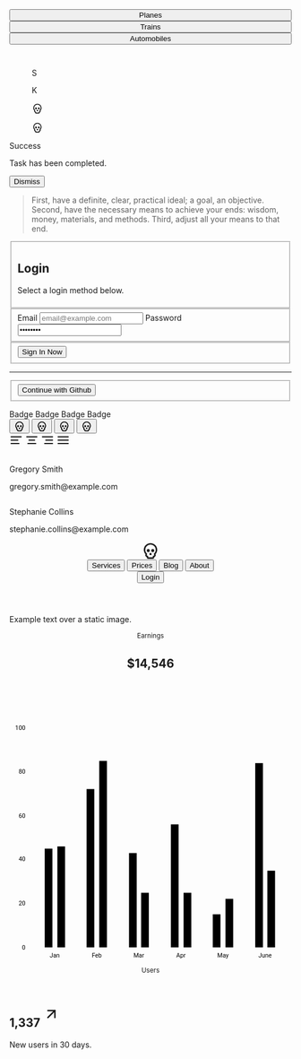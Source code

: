<div class="space-y-10"><div class="h-2 grid grid-cols-6 gap-1"><div class="bg-primary-500 h-full"></div> <div class="bg-secondary-500 h-full"></div> <div class="bg-tertiary-500 h-full"></div> <div class="bg-success-500 h-full"></div> <div class="bg-warning-500 h-full"></div> <div class="bg-error-500 h-full"></div></div> <div class="grid grid-cols-1 2xl:grid-cols-3 gap-10"><div class="space-y-10"><div data-scope="tabs" data-part="root" id="tabs:c14" data-orientation="horizontal" dir="ltr" class="w-full " data-testid="tabs"><div data-scope="tabs" data-part="list" id="tabs:c14:list" role="tablist" dir="ltr" aria-orientation="horizontal" data-orientation="horizontal" class="flex justify-start border-b-[1px] border-surface-200-800 mb-4 gap-2 " data-testid="tabs-list"><!----><button data-scope="tabs" data-part="trigger" role="tab" type="button" dir="ltr" data-orientation="horizontal" data-value="planes" aria-selected="true" data-selected="" data-focus="" aria-controls="tabs:c14:content-planes" data-ownedby="tabs:c14:list" id="tabs:c14:trigger-planes" tabindex="0" class="border-b-[1px] border-transparent pb-2 translate-y-[1px] border-b-surface-950-50 opacity-100 " data-testid="tabs-control" style="width: 100%;"><div data-testid="tabs-control-label" class="btn hover:preset-tonal-warning  " style="width: 100%;"><!----> <span>Planes<!----></span></div></button><!----> <button data-scope="tabs" data-part="trigger" role="tab" type="button" dir="ltr" data-orientation="horizontal" data-value="trains" data-ownedby="tabs:c14:list" id="tabs:c14:trigger-trains" tabindex="-1" class="border-b-[1px] border-transparent pb-2 translate-y-[1px] [&amp;:not(:hover)]:opacity-50 " data-testid="tabs-control" style="width: 100%;"><div data-testid="tabs-control-label" class="btn hover:preset-tonal-warning  " style="width: 100%;"><!----> <span>Trains<!----></span></div></button><!----> <button data-scope="tabs" data-part="trigger" role="tab" type="button" dir="ltr" data-orientation="horizontal" data-value="automobiles" data-ownedby="tabs:c14:list" id="tabs:c14:trigger-automobiles" tabindex="-1" class="border-b-[1px] border-transparent pb-2 translate-y-[1px] [&amp;:not(:hover)]:opacity-50 " data-testid="tabs-control" style="width: 100%;"><div data-testid="tabs-control-label" class="btn hover:preset-tonal-warning  " style="width: 100%;"><!----> <span>Automobiles<!----></span></div></button><!----><!----></div> <div data-testid="tabs-content" class=" "><!----></div></div><!----> <div class="grid grid-cols-6 gap-4"><figure data-scope="avatar" data-part="root" id="avatar:c15" class="overflow-hidden isolate bg-surface-400-600 size-full   rounded-full  " data-testid="avatar" style=""><span data-scope="avatar" data-part="fallback" id="avatar:c15:fallback" data-state="hidden" class="w-full h-full flex justify-center items-center " data-testid="avatar-fallback" hidden=""><!----></span> <img data-scope="avatar" data-part="image" id="avatar:c15:image" data-state="visible" src="/images/male.png" alt="" class="w-full object-cover grayscale" data-testid="avatar-image"><!----></figure><!----> <figure data-scope="avatar" data-part="root" id="avatar:c16" class="overflow-hidden isolate bg-surface-400-600 size-full   rounded-full  " data-testid="avatar" style=""><span data-scope="avatar" data-part="fallback" id="avatar:c16:fallback" data-state="hidden" class="w-full h-full flex justify-center items-center " data-testid="avatar-fallback" hidden=""><!----></span> <img data-scope="avatar" data-part="image" id="avatar:c16:image" data-state="visible" src="/images/female.png" alt="" class="w-full object-cover grayscale" data-testid="avatar-image"><!----></figure><!----> <figure data-scope="avatar" data-part="root" id="avatar:c17" class="overflow-hidden isolate preset-filled-warning-500 size-full   rounded-full  " data-testid="avatar" style=""><span data-scope="avatar" data-part="fallback" id="avatar:c17:fallback" data-state="visible" class="w-full h-full flex justify-center items-center " data-testid="avatar-fallback">S<!----></span> <!----></figure><!----> <figure data-scope="avatar" data-part="root" id="avatar:c18" class="overflow-hidden isolate preset-tonal-warning size-full   rounded-full  " data-testid="avatar" style=""><span data-scope="avatar" data-part="fallback" id="avatar:c18:fallback" data-state="visible" class="w-full h-full flex justify-center items-center " data-testid="avatar-fallback">K<!----></span> <!----></figure><!----> <figure data-scope="avatar" data-part="root" id="avatar:c19" class="overflow-hidden isolate preset-outlined-warning-500 size-full   rounded-full  " data-testid="avatar" style=""><span data-scope="avatar" data-part="fallback" id="avatar:c19:fallback" data-state="visible" class="w-full h-full flex justify-center items-center " data-testid="avatar-fallback"><!----><svg xmlns="http://www.w3.org/2000/svg" width="20" height="20" viewBox="0 0 24 24" fill="none" stroke="currentColor" stroke-width="2" stroke-linecap="round" stroke-linejoin="round" class="lucide-icon lucide lucide-skull"><!----><path d="m12.5 17-.5-1-.5 1h1z"></path><!----><path d="M15 22a1 1 0 0 0 1-1v-1a2 2 0 0 0 1.56-3.25 8 8 0 1 0-11.12 0A2 2 0 0 0 8 20v1a1 1 0 0 0 1 1z"></path><!----><circle cx="15" cy="12" r="1"></circle><!----><circle cx="9" cy="12" r="1"></circle><!----><!----><!----></svg><!----></span> <!----></figure><!----> <figure data-scope="avatar" data-part="root" id="avatar:c20" class="overflow-hidden isolate preset-outlined-surface-200-800 size-full   rounded-full  " data-testid="avatar" style=""><span data-scope="avatar" data-part="fallback" id="avatar:c20:fallback" data-state="visible" class="w-full h-full flex justify-center items-center " data-testid="avatar-fallback"><!----><svg xmlns="http://www.w3.org/2000/svg" width="20" height="20" viewBox="0 0 24 24" fill="none" stroke="currentColor" stroke-width="2" stroke-linecap="round" stroke-linejoin="round" class="lucide-icon lucide lucide-skull"><!----><path d="m12.5 17-.5-1-.5 1h1z"></path><!----><path d="M15 22a1 1 0 0 0 1-1v-1a2 2 0 0 0 1.56-3.25 8 8 0 1 0-11.12 0A2 2 0 0 0 8 20v1a1 1 0 0 0 1 1z"></path><!----><circle cx="15" cy="12" r="1"></circle><!----><circle cx="9" cy="12" r="1"></circle><!----><!----><!----></svg><!----></span> <!----></figure><!----></div> <div class="card preset-tonal-warning grid grid-cols-1 items-center gap-4 p-4 lg:grid-cols-[1fr_auto]"><div><p class="font-bold">Success</p> <p>Task has been completed.</p></div> <div class="flex gap-1"><button type="button" class="btn hover:preset-tonal">Dismiss</button></div></div> <blockquote class="blockquote">First, have a definite, clear, practical ideal; a goal, an objective. Second, have the necessary means to achieve your ends: wisdom,
				money, materials, and methods. Third, adjust all your means to that end.</blockquote></div> <form class="card shadow bg-surface-100-900 border border-surface-200-800 p-5 space-y-5"><fieldset class="space-y-2"><h2 class="h2">Login</h2> <p class="opacity-60">Select a login method below.</p></fieldset> <fieldset class="space-y-2"><label class="label"><span class="label-text">Email</span> <input type="text" placeholder="email@example.com" autocomplete="off" class="input focus:ring-warning-500 focus:dark:ring-warning-500"></label> <label class="label"><span class="label-text">Password</span> <input type="password" value="skeleton" autocomplete="off" class="input focus:ring-warning-500 focus:dark:ring-warning-500"></label></fieldset> <fieldset><button type="button" class="btn preset-filled-warning-500 w-full">Sign In Now</button></fieldset> <hr class="hr"> <fieldset class="space-y-5"><button type="button" class="btn preset-outlined-surface-200-800 hover:preset-tonal w-full">Continue with Github</button></fieldset></form> <div class="space-y-10"><div class="grid grid-cols-4 gap-4"><span class="badge preset-filled">Badge</span> <span class="badge preset-filled-warning-500">Badge</span> <span class="badge preset-tonal-warning">Badge</span> <span class="badge preset-outlined-warning-500">Badge</span></div> <div class="grid grid-cols-[auto_1fr] item-center gap-4"><label data-scope="switch" data-part="root" data-state="checked" id="switch:c21" for="switch:c21:input" class="inline-flex items-center gap-4 " data-testid="switch"><input id="switch:c21:input" type="checkbox" aria-labelledby="switch:c21:label" name="example" value="on" data-testid="switch-input" style="border: 0px; clip: rect(0px, 0px, 0px, 0px); height: 1px; margin: -1px; overflow: hidden; padding: 0px; position: absolute; width: 1px; white-space: nowrap; overflow-wrap: normal;"> <span data-scope="switch" data-part="control" data-state="checked" id="switch:c21:control" aria-hidden="true" class="cursor-pointer transition duration-200 preset-filled-warning-500  w-10 h-6 p-0.5 rounded-full hover:brightness-90 dark:hover:brightness-110  " data-testid="switch-control"><span data-scope="switch" data-part="thumb" data-state="checked" id="switch:c21:thumb" aria-hidden="true" class="right-0 aspect-square h-full flex justify-center items-center text-right cursor-pointer bg-surface-50 text-surface-contrast-50 translate-x-4 rtl:-translate-x-4 rounded-full transition ease-in-out duration-200 " data-testid="switch-thumb"><!----> <!----></span></span> <!----></label><!----> <div class="grid grid-cols-4 gap-4"><button type="button" class="btn preset-filled"><svg xmlns="http://www.w3.org/2000/svg" width="20" height="20" viewBox="0 0 24 24" fill="none" stroke="currentColor" stroke-width="2" stroke-linecap="round" stroke-linejoin="round" class="lucide-icon lucide lucide-skull"><!----><path d="m12.5 17-.5-1-.5 1h1z"></path><!----><path d="M15 22a1 1 0 0 0 1-1v-1a2 2 0 0 0 1.56-3.25 8 8 0 1 0-11.12 0A2 2 0 0 0 8 20v1a1 1 0 0 0 1 1z"></path><!----><circle cx="15" cy="12" r="1"></circle><!----><circle cx="9" cy="12" r="1"></circle><!----><!----><!----></svg><!----></button> <button type="button" class="btn preset-filled-warning-500"><svg xmlns="http://www.w3.org/2000/svg" width="20" height="20" viewBox="0 0 24 24" fill="none" stroke="currentColor" stroke-width="2" stroke-linecap="round" stroke-linejoin="round" class="lucide-icon lucide lucide-skull"><!----><path d="m12.5 17-.5-1-.5 1h1z"></path><!----><path d="M15 22a1 1 0 0 0 1-1v-1a2 2 0 0 0 1.56-3.25 8 8 0 1 0-11.12 0A2 2 0 0 0 8 20v1a1 1 0 0 0 1 1z"></path><!----><circle cx="15" cy="12" r="1"></circle><!----><circle cx="9" cy="12" r="1"></circle><!----><!----><!----></svg><!----></button> <button type="button" class="btn preset-tonal-warning"><svg xmlns="http://www.w3.org/2000/svg" width="20" height="20" viewBox="0 0 24 24" fill="none" stroke="currentColor" stroke-width="2" stroke-linecap="round" stroke-linejoin="round" class="lucide-icon lucide lucide-skull"><!----><path d="m12.5 17-.5-1-.5 1h1z"></path><!----><path d="M15 22a1 1 0 0 0 1-1v-1a2 2 0 0 0 1.56-3.25 8 8 0 1 0-11.12 0A2 2 0 0 0 8 20v1a1 1 0 0 0 1 1z"></path><!----><circle cx="15" cy="12" r="1"></circle><!----><circle cx="9" cy="12" r="1"></circle><!----><!----><!----></svg><!----></button> <button type="button" class="btn preset-outlined-warning-500"><svg xmlns="http://www.w3.org/2000/svg" width="20" height="20" viewBox="0 0 24 24" fill="none" stroke="currentColor" stroke-width="2" stroke-linecap="round" stroke-linejoin="round" class="lucide-icon lucide lucide-skull"><!----><path d="m12.5 17-.5-1-.5 1h1z"></path><!----><path d="M15 22a1 1 0 0 0 1-1v-1a2 2 0 0 0 1.56-3.25 8 8 0 1 0-11.12 0A2 2 0 0 0 8 20v1a1 1 0 0 0 1 1z"></path><!----><circle cx="15" cy="12" r="1"></circle><!----><circle cx="9" cy="12" r="1"></circle><!----><!----><!----></svg><!----></button></div></div> <div data-scope="radio-group" data-part="root" role="radiogroup" id="radio-group:c22" aria-labelledby="" data-orientation="horizontal" aria-orientation="horizontal" class="inline-flex items-stretch overflow-hidden flex-row preset-outlined-surface-200-800  p-2 gap-2 rounded-container    w-full" data-testid="segment" style="position: relative;"><div id="radio-group:c22:indicator" data-scope="radio-group" data-part="indicator" data-orientation="horizontal" class="top-[var(--top)] left-[var(--left)] w-[var(--width)] h-[var(--height)] preset-filled rounded-base " data-testid="segment-indicator" style="--transition-property: left, top, width, height; --left: 8px; --top: 8px; --width: 125px; --height: 32px; position: absolute; will-change: var(--transition-property); transition-property: var(--transition-property); transition-duration: 0ms; transition-timing-function: var(--transition-timing-function); left: var(--left);"></div> <!----><label data-scope="radio-group" data-part="item" id="radio-group:c22:radio:left" for="radio-group:c22:radio:input:left" data-state="checked" data-orientation="horizontal" class="btn cursor-pointer z-[1]   w-full" data-testid="segment-item"><span data-scope="radio-group" data-part="item-text" id="radio-group:c22:radio:label:left" data-state="checked" data-orientation="horizontal" class="pointer-events-none transition-colors duration-100 text-surface-contrast-950 dark:text-surface-contrast-50 " data-testid="segment-item-label"><svg xmlns="http://www.w3.org/2000/svg" width="24" height="24" viewBox="0 0 24 24" fill="none" stroke="currentColor" stroke-width="2" stroke-linecap="round" stroke-linejoin="round" class="lucide-icon lucide lucide-align-left"><!----><path d="M15 12H3"></path><!----><path d="M17 18H3"></path><!----><path d="M21 6H3"></path><!----><!----><!----></svg><!----></span> <input data-ownedby="radio-group:c22" id="radio-group:c22:radio:input:left" type="radio" name="display" value="left" data-testid="segment-item-input" style="border: 0px; clip: rect(0px, 0px, 0px, 0px); height: 1px; margin: -1px; overflow: hidden; padding: 0px; position: absolute; width: 1px; white-space: nowrap; overflow-wrap: normal;"></label><!----> <label data-scope="radio-group" data-part="item" id="radio-group:c22:radio:center" for="radio-group:c22:radio:input:center" data-state="unchecked" data-orientation="horizontal" class="btn cursor-pointer z-[1]   w-full" data-testid="segment-item"><span data-scope="radio-group" data-part="item-text" id="radio-group:c22:radio:label:center" data-state="unchecked" data-orientation="horizontal" class="pointer-events-none transition-colors duration-100  " data-testid="segment-item-label"><svg xmlns="http://www.w3.org/2000/svg" width="24" height="24" viewBox="0 0 24 24" fill="none" stroke="currentColor" stroke-width="2" stroke-linecap="round" stroke-linejoin="round" class="lucide-icon lucide lucide-align-center"><!----><path d="M17 12H7"></path><!----><path d="M19 18H5"></path><!----><path d="M21 6H3"></path><!----><!----><!----></svg><!----></span> <input data-ownedby="radio-group:c22" id="radio-group:c22:radio:input:center" type="radio" name="display" value="center" data-testid="segment-item-input" style="border: 0px; clip: rect(0px, 0px, 0px, 0px); height: 1px; margin: -1px; overflow: hidden; padding: 0px; position: absolute; width: 1px; white-space: nowrap; overflow-wrap: normal;"></label><!----> <label data-scope="radio-group" data-part="item" id="radio-group:c22:radio:right" for="radio-group:c22:radio:input:right" data-state="unchecked" data-orientation="horizontal" class="btn cursor-pointer z-[1]   w-full" data-testid="segment-item"><span data-scope="radio-group" data-part="item-text" id="radio-group:c22:radio:label:right" data-state="unchecked" data-orientation="horizontal" class="pointer-events-none transition-colors duration-100  " data-testid="segment-item-label"><svg xmlns="http://www.w3.org/2000/svg" width="24" height="24" viewBox="0 0 24 24" fill="none" stroke="currentColor" stroke-width="2" stroke-linecap="round" stroke-linejoin="round" class="lucide-icon lucide lucide-align-right"><!----><path d="M21 12H9"></path><!----><path d="M21 18H7"></path><!----><path d="M21 6H3"></path><!----><!----><!----></svg><!----></span> <input data-ownedby="radio-group:c22" id="radio-group:c22:radio:input:right" type="radio" name="display" value="right" data-testid="segment-item-input" style="border: 0px; clip: rect(0px, 0px, 0px, 0px); height: 1px; margin: -1px; overflow: hidden; padding: 0px; position: absolute; width: 1px; white-space: nowrap; overflow-wrap: normal;"></label><!----> <label data-scope="radio-group" data-part="item" id="radio-group:c22:radio:justify" for="radio-group:c22:radio:input:justify" data-state="unchecked" data-orientation="horizontal" class="btn cursor-pointer z-[1]   w-full" data-testid="segment-item"><span data-scope="radio-group" data-part="item-text" id="radio-group:c22:radio:label:justify" data-state="unchecked" data-orientation="horizontal" class="pointer-events-none transition-colors duration-100  " data-testid="segment-item-label"><svg xmlns="http://www.w3.org/2000/svg" width="24" height="24" viewBox="0 0 24 24" fill="none" stroke="currentColor" stroke-width="2" stroke-linecap="round" stroke-linejoin="round" class="lucide-icon lucide lucide-align-justify"><!----><path d="M3 12h18"></path><!----><path d="M3 18h18"></path><!----><path d="M3 6h18"></path><!----><!----><!----></svg><!----></span> <input data-ownedby="radio-group:c22" id="radio-group:c22:radio:input:justify" type="radio" name="display" value="justify" data-testid="segment-item-input" style="border: 0px; clip: rect(0px, 0px, 0px, 0px); height: 1px; margin: -1px; overflow: hidden; padding: 0px; position: absolute; width: 1px; white-space: nowrap; overflow-wrap: normal;"></label><!----><!----></div><!----> <div class="space-y-4"><div class="card shadow bg-surface-100-900 border border-surface-200-800 grid grid-cols-[auto_1fr] items-center gap-4 p-4"><figure data-scope="avatar" data-part="root" id="avatar:c23" class="overflow-hidden isolate bg-surface-400-600 size-14   rounded-full  " data-testid="avatar" style=""><span data-scope="avatar" data-part="fallback" id="avatar:c23:fallback" data-state="hidden" class="w-full h-full flex justify-center items-center " data-testid="avatar-fallback" hidden=""><!----></span> <img data-scope="avatar" data-part="image" id="avatar:c23:image" data-state="visible" src="/images/male.png" alt="" class="w-full object-cover grayscale" data-testid="avatar-image"><!----></figure><!----> <div><p class="font-bold">Gregory Smith</p> <p class="opacity-60 text-xs">gregory.smith@example.com</p></div></div> <div class="card shadow bg-surface-100-900 border border-surface-200-800 grid grid-cols-[auto_1fr] items-center gap-4 p-4"><figure data-scope="avatar" data-part="root" id="avatar:c24" class="overflow-hidden isolate bg-surface-400-600 size-14   rounded-full  " data-testid="avatar" style=""><span data-scope="avatar" data-part="fallback" id="avatar:c24:fallback" data-state="hidden" class="w-full h-full flex justify-center items-center " data-testid="avatar-fallback" hidden=""><!----></span> <img data-scope="avatar" data-part="image" id="avatar:c24:image" data-state="visible" src="/images/female.png" alt="" class="w-full object-cover grayscale" data-testid="avatar-image"><!----></figure><!----> <div><p class="font-bold">Stephanie Collins</p> <p class="opacity-60 text-xs">stephanie.collins@example.com</p></div></div></div></div></div> <header role="toolbar" data-testid="app-bar" class="w-full flex flex-col bg-surface-100-900 space-y-4  p-4  shadow"><section data-testid="app-bar-toolbar" class="flex justify-between grid-cols-[auto_1fr_auto] gap-4 items-center"><div class="flex space-x-4 rtl:space-x-reverse  "><svg xmlns="http://www.w3.org/2000/svg" width="32" height="32" viewBox="0 0 24 24" fill="none" stroke="currentColor" stroke-width="2" stroke-linecap="round" stroke-linejoin="round" class="lucide-icon lucide lucide-skull"><!----><path d="m12.5 17-.5-1-.5 1h1z"></path><!----><path d="M15 22a1 1 0 0 0 1-1v-1a2 2 0 0 0 1.56-3.25 8 8 0 1 0-11.12 0A2 2 0 0 0 8 20v1a1 1 0 0 0 1 1z"></path><!----><circle cx="15" cy="12" r="1"></circle><!----><circle cx="9" cy="12" r="1"></circle><!----><!----><!----></svg><!----></div><!----> <!----> <div class="flex space-x-4 rtl:space-x-reverse  "><nav class="flex items-center"><button type="button" class="btn hover:preset-tonal">Services</button> <button type="button" class="btn hover:preset-tonal">Prices</button> <button type="button" class="btn hover:preset-tonal">Blog</button> <button type="button" class="btn hover:preset-tonal">About</button></nav> <button type="button" class="btn preset-filled-warning-500">Login</button><!----></div><!----></section> <!----></header><!----> <div class="grid grid-cols-1 2xl:grid-cols-3 gap-10"><div class="relative w-full shadow bg-surface-100-900 rounded-container overflow-hidden" style="background: url(https://picsum.photos/640/640) center center; backround-size: cover;"><div class="absolute bottom-4 left-4 z-[2] flex justify-center items-center"><p class="text-4xl text-balance max-w-[250px] font-bold inline-block text-warning-contrast-500 dark:text-warning-contrast-500">Example text over a static image.</p></div> <div class="absolute top-0 left-0 z-[1] w-full h-full bg-gradient-to-b from-transparent to-warning-500"></div></div> <div class="card shadow bg-surface-100-900 border border-surface-200-800 p-5 space-y-2"><header><small class="text-base">Earnings</small> <h2 class="h2 font-normal">$14,546</h2></header> <svg version="1.1" xmlns="http://www.w3.org/2000/svg" width="512" height="480" viewBox="0 0 512 480" aria-hidden="false" class="w-full h-auto"><g data-z-index="2" aria-hidden="true"><path fill="none" class="stroke-surface-950-50 opacity-10" stroke-width="1" data-z-index="7" d="M 44 444.5 L 502 444.5"></path></g><g data-z-index="3" aria-hidden="false"><g data-z-index="0.1" opacity="1" transform="translate(44,46) scale(1 1)" style="cursor: pointer; outline: none;" aria-hidden="false" role="region" tabindex="-1"><rect x="20" y="220" width="14" height="179" opacity="1" tabindex="-1" role="img" style="outline: none;" fill="var(--color-warning-500)"></rect><rect x="96" y="112" width="14" height="287" opacity="1" tabindex="-1" role="img" style="outline: none;" fill="var(--color-warning-500)"></rect><rect x="173" y="228" width="14" height="171" opacity="1" tabindex="-1" role="img" style="outline: none;" fill="var(--color-warning-500)"></rect><rect x="249" y="176" width="14" height="223" opacity="1" tabindex="-1" role="img" style="outline: none;" fill="var(--color-warning-500)"></rect><rect x="325" y="339" width="14" height="60" opacity="1" tabindex="-1" role="img" style="outline: none;" fill="var(--color-warning-500)"></rect><rect x="402" y="65" width="14" height="334" opacity="1" tabindex="-1" role="img" style="outline: none;" fill="var(--color-warning-500)"></rect></g><g data-z-index="0.1" opacity="1" transform="translate(44,46) scale(1 1)" style="cursor: pointer; outline: none;" aria-hidden="false" role="region" tabindex="-1"><rect x="43" y="216" width="14" height="183" fill="var(--color-surface-300-700)" opacity="1" tabindex="-1" role="img" style="outline: none;"></rect><rect x="119" y="61" width="14" height="338" fill="var(--color-surface-300-700)" opacity="1" tabindex="-1" role="img" style="outline: none;"></rect><rect x="195" y="300" width="14" height="99" fill="var(--color-surface-300-700)" opacity="1" tabindex="-1" role="img" style="outline: none;"></rect><rect x="272" y="300" width="14" height="99" fill="var(--color-surface-300-700)" opacity="1" tabindex="-1" role="img" style="outline: none;"></rect><rect x="348" y="311" width="14" height="88" fill="var(--color-surface-300-700)" opacity="1" tabindex="-1" role="img" style="outline: none;"></rect><rect x="424" y="260" width="14" height="139" fill="var(--color-surface-300-700)" opacity="1" tabindex="-1" role="img" style="outline: none;"></rect></g></g><g data-z-index="7" aria-hidden="true"><text font-family="Roboto-Regular,Roboto" x="82.16666666666333" text-anchor="middle" transform="translate(0,0)" class="fill-surface-950-50 opacity-60" style="cursor: default; font-size: 11px;" y="463" opacity="1">Jan</text><text font-family="Roboto-Regular,Roboto" x="158.50000000000335" text-anchor="middle" transform="translate(0,0)" class="fill-surface-950-50 opacity-60" style="cursor: default; font-size: 11px;" y="463" opacity="1">Feb</text><text font-family="Roboto-Regular,Roboto" x="234.83333333333334" text-anchor="middle" transform="translate(0,0)" class="fill-surface-950-50 opacity-60" style="cursor: default; font-size: 11px;" y="463" opacity="1">Mar</text><text font-family="Roboto-Regular,Roboto" x="311.16666666667334" text-anchor="middle" transform="translate(0,0)" class="fill-surface-950-50 opacity-60" style="cursor: default; font-size: 11px;" y="463" opacity="1">Apr</text><text font-family="Roboto-Regular,Roboto" x="387.5000000000033" text-anchor="middle" transform="translate(0,0)" class="fill-surface-950-50 opacity-60" style="cursor: default; font-size: 11px;" y="463" opacity="1">May</text><text font-family="Roboto-Regular,Roboto" x="463.8333333333333" text-anchor="middle" transform="translate(0,0)" class="fill-surface-950-50 opacity-60" style="cursor: default; font-size: 11px;" y="463" opacity="1">June</text></g><g data-z-index="7" aria-hidden="true"><text font-family="Roboto-Regular,Roboto" x="29" text-anchor="end" transform="translate(0,0)" class="fill-surface-950-50 opacity-60" style="cursor: default; font-size: 11px;" y="449" opacity="1">0</text><text font-family="Roboto-Regular,Roboto" x="29" text-anchor="end" transform="translate(0,0)" class="fill-surface-950-50 opacity-60" style="cursor: default; font-size: 11px;" y="369" opacity="1">20</text><text font-family="Roboto-Regular,Roboto" x="29" text-anchor="end" transform="translate(0,0)" class="fill-surface-950-50 opacity-60" style="cursor: default; font-size: 11px;" y="289" opacity="1">40</text><text font-family="Roboto-Regular,Roboto" x="29" text-anchor="end" transform="translate(0,0)" class="fill-surface-950-50 opacity-60" style="cursor: default; font-size: 11px;" y="210" opacity="1">60</text><text font-family="Roboto-Regular,Roboto" x="29" text-anchor="end" transform="translate(0,0)" class="fill-surface-950-50 opacity-60" style="cursor: default; font-size: 11px;" y="130" opacity="1">80</text><text font-family="Roboto-Regular,Roboto" x="29" text-anchor="end" transform="translate(0,0)" class="fill-surface-950-50 opacity-60" style="cursor: default; font-size: 11px;" y="51" opacity="1">100</text></g></svg><!----></div> <div class="card preset-tonal-warning p-5 grid grid-rows-[auto_1fr]"><header><small class="text-base">Users</small></header> <div class="spce-y-2 flex justify-center items-center scale-125"><div><h2 class="h2 font-normal">1,337 <sup><svg xmlns="http://www.w3.org/2000/svg" width="30" height="30" viewBox="0 0 24 24" fill="none" stroke="currentColor" stroke-width="2" stroke-linecap="round" stroke-linejoin="round" class="lucide-icon lucide lucide-arrow-up-right inline-block"><!----><path d="M7 7h10v10"></path><!----><path d="M7 17 17 7"></path><!----><!----><!----></svg><!----></sup></h2> <p>New users in 30 days.</p></div></div></div></div></div>